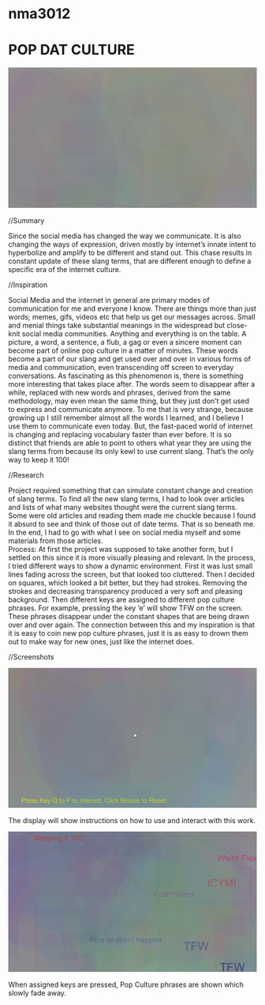 # nma3012

# POP DAT CULTURE

![Cover](/finalish_v2/screenshots/intro.png?raw=true "Cover")


//Summary

Since the social media has changed the way we communicate. It is also changing the ways of expression, driven mostly by internet’s innate intent to hyperbolize and amplify to be different and stand out. This chase results in constant update of these slang terms, that are different enough to define a specific era of the internet culture.

//Inspiration

Social Media and the internet in general are primary modes of communication for me and everyone I know. There are things more than just words; memes, gifs, videos etc that help us get our messages across. Small and menial things take substantial meanings in the widespread but close-knit social media communities. Anything and everything is on the table. A picture, a word, a sentence, a flub, a gag or even a sincere moment can become part of online pop culture in a matter of minutes. These words become a part of our slang and get used over and over in various forms of media and communication, even transcending off screen to everyday conversations. As fascinating as this phenomenon is, there is something more interesting that takes place after. The words seem to disappear after a while, replaced with new words and phrases, derived from the same methodology, may even mean the same thing, but they just don’t get used to express and communicate anymore. To me that is very strange, because growing up I still remember almost all the words I learned, and I believe I use them to communicate even today. But, the fast-paced world of internet is changing and replacing vocabulary faster than ever before. It is so distinct that friends are able to point to others what year they are using the slang terms from because its only kewl to use current slang. That’s the only way to keep it 100!

//Research

Project required something that can simulate constant change and creation of slang terms. To find all the new slang terms, I had to look over articles and lists of what many websites thought were the current slang terms. Some were old articles and reading them made me chuckle because I found it absurd to see and think of those out of date terms. That is so beneath me. In the end, I had to go with what I see on social media myself and some materials from those articles.  
Process: 
At first the project was supposed to take another form, but I settled on this since it is more visually pleasing and relevant. In the process, I tried different ways to show a dynamic environment. First it was lust small lines fading across the screen, but that looked too cluttered. Then I decided on squares, which looked a bit better, but they had strokes. Removing the strokes and decreasing transparency produced a very soft and pleasing background. 
Then different keys are assigned to different pop culture phrases. For example, pressing the key ‘e’ will show TFW on the screen. These phrases disappear under the constant shapes that are being drawn over and over again. The connection between this and my inspiration is that it is easy to coin new pop culture phrases, just it is as easy to drown them out to make way for new ones, just like the internet does.

//Screenshots


![Exhibit-1](/finalish_v2/screenshots/two.png?raw=true "Exhibit 1")

The display will show instructions on how to use and interact with this work.

![Exhibit-2](/finalish_v2/screenshots/three.png?raw=true "Exhibit 2")

When assigned keys are pressed, Pop Culture phrases are shown which slowly fade away.
